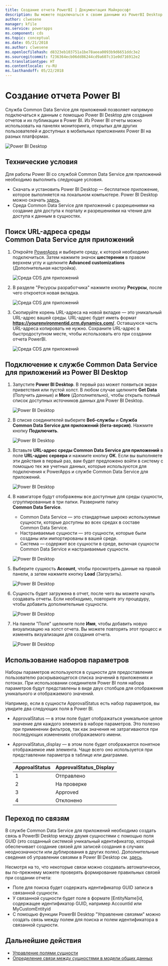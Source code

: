 ```yaml
---
title: Создание отчета PowerBI | Документация Майкрософт
description: Вы можете подключаться к своим данными из PowerBI Desktop с помощью соединителя службы Common Data Service для приложений.
author: clwesene
manager: kfile
ms.service: powerapps
ms.component: cds
ms.topic: conceptual
ms.date: 05/21/2018
ms.author: clwesene
ms.openlocfilehash: d8323eb103751a1be78aeea0093b9d6651ddc3e2
ms.sourcegitcommit: f236364ecb06dd86244cd9a607c31e0d716912e2
ms.translationtype: HT
ms.contentlocale: ru-RU
ms.lasthandoff: 05/22/2018
---
```

# <a name="create-a-power-bi-report"></a>Создание отчета Power BI
Служба Common Data Service для приложений позволяет напрямую подключаться к данным с помощью Power BI Desktop для создания отчетов и их публикации в Power BI. Из Power BI отчеты можно использовать на панелях мониторинга, открытых для других пользователей и доступных в мобильных приложениях Power BI на разных платформах.

![Power BI Desktop](./media/data-platform-cds-powerbi-connector/PBIDesktop.png "Power BI Desktop")

## <a name="prerequisites"></a>Технические условия

Для работы Power BI со службой Common Data Service для приложений необходимо выполнить следующие условия.

* Скачать и установить Power BI Desktop — бесплатное приложение, которое выполняется на локальном компьютере. Power BI Desktop можно скачать [здесь](https://powerbi.microsoft.com/desktop/).
* Среда Common Data Service для приложений с разрешениями на создание для доступа к порталу и разрешениями на чтение для доступа к данным в сущностях.

## <a name="finding-your-common-data-service-for-apps-environment-url"></a>Поиск URL-адреса среды Common Data Service для приложений

1. Откройте [PowerApps](https://web.powerapps.com) и выберите среду, к которой необходимо подключиться. Затем нажмите значок **шестеренки** в правом верхнем углу и щелкните **Advanced customizations** (Дополнительная настройка).

    ![Среда CDS для приложений](./media/data-platform-cds-powerbi-connector/CDSEnv1.png "Среда CDS для приложений")

2. В разделе "Ресурсы разработчика" нажмите кнопку **Ресурсы**, после чего откроется новая вкладка.

    ![Среда CDS для приложений](./media/data-platform-cds-powerbi-connector/CDSEnv2.png "Среда CDS для приложений")

3. Скопируйте корень URL-адреса на новой вкладке — это уникальный URL-адрес вашей среды. URL-адрес будет иметь формат **https://yourenvironmentid.crm.dynamics.com/**. Оставшуюся часть URL-адреса копировать не нужно. Сохраните URL-адрес в быстродоступном месте, чтобы использовать его при создании отчета PowerBI.

    ![Среда CDS для приложений](./media/data-platform-cds-powerbi-connector/CDSEnv3.png "Среда CDS для приложений")

## <a name="connecting-to-common-data-service-for-apps-from-power-bi-desktop"></a>Подключение к службе Common Data Service для приложений из Power BI Desktop

1. Запустите **Power BI Desktop**. В первый раз может появиться экран приветствия или пустой холст. В любом случае щелкните **Get Data** (Получить данные) и **More** (Дополнительно), чтобы открыть полный список доступных источников данных для Power BI Desktop.

    ![Power BI Desktop](./media/data-platform-cds-powerbi-connector/CreateReport1.png "Power BI Desktop")

2. В списке соединителей выберите **Веб-службы** и **Служба Common Data Service для приложений (бета-версия)**. Нажмите кнопку **Подключить**.

    ![Power BI Desktop](./media/data-platform-cds-powerbi-connector/CreateReport2.png "Power BI Desktop")

3. Вставьте **URL-адрес среды Common Data Service для приложений** в поле **URL-адрес сервера** и нажмите кнопку **OK**. Если вы выполняете эти действия в первый раз, вам будет предложено войти в систему с помощью тех же учетных данных, которые используются для подключения к PowerApps и службе Common Data Service для приложений.

    ![Power BI Desktop](./media/data-platform-cds-powerbi-connector/CreateReport3.png "Power BI Desktop")

4. В навигаторе будут отображены все доступные для среды сущности, сгруппированные в три папки. Разверните папку **Common Data Service**.

    * Common Data Service — это стандартные широко используемые сущности, которые доступны во всех средах в составе Common Data Service.
    * Настраиваемые сущности — это сущности, которые были созданы или импортированы в вашей среде.
    * Система — содержит все сущности в среде, включая сущности Common Data Service и настраиваемые сущности.

    ![Power BI Desktop](./media/data-platform-cds-powerbi-connector/CreateReport4.png "Power BI Desktop")

5. Выберите сущность **Account**, чтобы просмотреть данные на правой панели, а затем нажмите кнопку **Load** (Загрузить).

    ![Power BI Desktop](./media/data-platform-cds-powerbi-connector/CreateReport5.png "Power BI Desktop")

6. Сущность будет загружена в отчет, после чего вы можете начать создавать отчеты. Если необходимо, повторите эту процедуру, чтобы добавить дополнительные сущности.

    ![Power BI Desktop](./media/data-platform-cds-powerbi-connector/CreateReport6.png "Power BI Desktop")

7. На панели "Поле" щелкните поле **Имя**, чтобы добавить новую визуализацию на холст отчета. Вы можете повторять этот процесс и изменять визуализации для создания отчета.

    ![Power BI Desktop](./media/data-platform-cds-powerbi-connector/CreateReport7.png "Power BI Desktop")


## <a name="using-option-sets"></a>Использование наборов параметров

Наборы параметров используются в сущности для предоставления пользователю раскрывающегося списка значений в приложениях и потоках. При использовании соединителя Power BI поля набора параметров будут представлены в виде двух столбцов для отображения уникального и отображаемого значений.

Например, если в сущности ApprovalStatus есть набор параметров, вы увидите два следующих поля в Power BI.

* ApprovalStatus — в этом поле будет отображаться уникальное целое значение для каждого элемента в наборе параметров. Это полезно при применении фильтров, так как значения не затрагиваются при последующих изменениях отображаемого имени.
* ApprovalStatus_display — в этом поле будет отображается понятное отображаемое имя элемента. Чаще всего оно используется при представлении параметра в таблице или диаграмме.

    |ApproalStatus|ApprovalStatus_Display|
    |---------|---------|
    1|Отправлено
    2|На проверке
    3|Approved
    4|Отклонено

## <a name="navigating-relationships"></a>Переход по связям

В службе Common Data Service для приложений необходимо создать связь в PowerBI Desktop между двумя сущностями с помощью поля GUID (это созданный системой уникальный идентификатор, который обеспечивает создание связей для записей создания в случаях неоднозначности или дублирования в других полях). Дополнительные сведения об управлении связями в Power BI Desktop см. [здесь](https://docs.microsoft.com/power-bi/desktop-create-and-manage-relationships).

Несмотря на то, что некоторые связи можно создавать автоматически, вы по-прежнему можете проверять формирование правильных связей при создании отчета:

* Поле для поиска будет содержать идентификатор GUID записи в связанной сущности.
* У связанной сущности будет поле в формате [EntityName]id, содержащее идентификатор GUID, например Accountid или MyCustomEntityid
* С помощью функции PowerBI Desktop "Управление связями" можно создать связь между полем для поиска и полем идентификатора в связанной сущности.


## <a name="next-steps"></a>Дальнейшие действия
* [Управление полями сущности](data-platform-manage-fields.md)
* [Определение связи между сущностями в модели общих данных](data-platform-entity-lookup.md)


